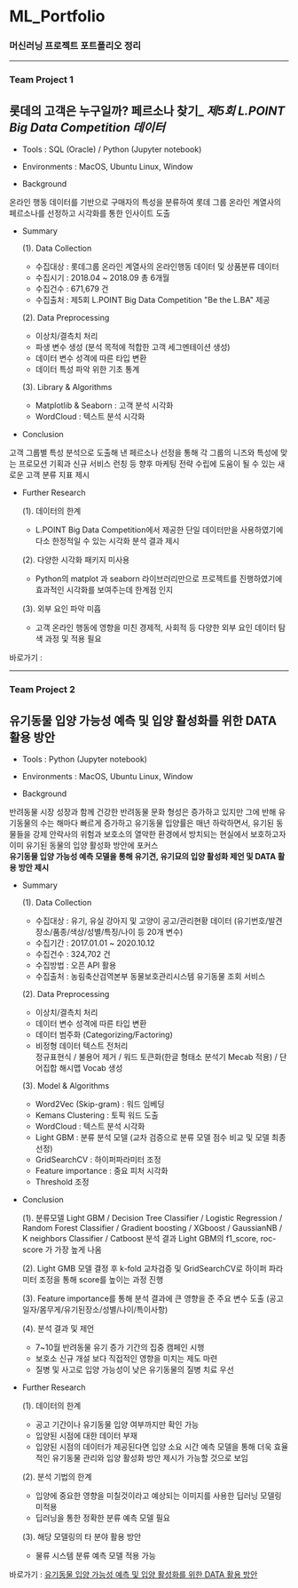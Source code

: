 # ML_Portfolio
### 머신러닝 프로젝트 포트폴리오 정리
***
### Team Project 1
## 롯데의 고객은 누구일까? 페르소나 찾기_ _제5회 L.POINT Big Data Competition 데이터_

+ Tools : SQL (Oracle) / Python (Jupyter notebook)
 
+ Environments : MacOS, Ubuntu Linux, Window

+ Background

온라인 행동 데이터를 기반으로 구매자의 특성을 분류하여 롯데 그룹 온라인 계열사의 페르소나를 선정하고 시각화를 통한 인사이트 도출

+ Summary

  (1). Data Collection<br>
    - 수집대상 : 롯데그룹 온라인 계열사의 온라인행동 데이터 및 상품분류 데이터<br>
    - 수집시기 : 2018.04 ~ 2018.09 총 6개월<br>
    - 수집건수 : 671,679 건<br>
    - 수집출처 : 제5회 L.POINT Big Data Competition "Be the L.BA" 제공<br>
   
   (2). Data Preprocessing<br>
    - 이상치/결측치 처리<br>
    - 파생 변수 생성 (분석 목적에 적합한 고객 세그멘테이션 생성)<br>
    - 데이터 변수 성격에 따른 타입 변환<br>
    - 데이터 특성 파악 위한 기초 통계<br>

  (3). Library & Algorithms<br>
    - Matplotlib & Seaborn : 고객 분석 시각화<br>
    - WordCloud : 텍스트 분석 시각화<br>

+ Conclusion

고객 그룹별 특성 분석으로 도출해 낸 페르소나 선정을 통해 각 그룹의 니즈와 특성에 맞는 프로모션 기획과 신규 서비스 런칭 등 향후 마케팅 전략 수립에 도움이 될 수 있는 새로운 고객 분류 지표 제시
  
+ Further Research

  (1). 데이터의 한계<br>
    -	L.POINT Big Data Competition에서 제공한 단일 데이터만을 사용하였기에 다소 한정적일 수 있는 시각화 분석 결과 제시<br>

  (2). 다양한 시각화 패키지 미사용<br>
    -	Python의 matplot 과 seaborn 라이브러리만으로 프로젝트를 진행하였기에 효과적인 시각화를 보여주는데 한계점 인지<br>

  (3). 외부 요인 파악 미흡<br>
    - 고객 온라인 행동에 영향을 미친 경제적, 사회적 등 다양한 외부 요인 데이터 탐색 과정 및 적용 필요<br>

바로가기 : 

***
### Team Project 2
## 유기동물 입양 가능성 예측 및 입양 활성화를 위한 DATA 활용 방안

+ Tools : Python (Jupyter notebook)
 
+ Environments : MacOS, Ubuntu Linux, Window

+ Background

반려동물 시장 성장과 함께 건강한 반려동물 문화 형성은 증가하고 있지만 그에 반해 유기동물의 수는 해마다 빠르게 증가하고 유기동물 입양률은 매년 하락하면서, 유기된 동물들을 강제 안락사의 위험과 보호소의 열악한 환경에서 방치되는 현실에서 보호하고자 이미 유기된 동물의 입양 활성화 방안에 포커스<br>             **유기동물 입양 가능성 예측 모델을 통해 유기견, 유기묘의 입양 활성화 제언 및 DATA 활용 방안 제시**

+ Summary

  (1). Data Collection<br>
    - 수집대상 : 유기, 유실 강아지 및 고양이 공고/관리현황 데이터 (유기번호/발견장소/품종/색상/성별/특징/나이 등 20개 변수)<br>
    - 수집기간 : 2017.01.01 ~ 2020.10.12<br>
    - 수집건수 : 324,702 건<br>
    - 수집방법 : 오픈 API 활용<br>
    - 수집출처 : 농림축산검역본부 동물보호관리시스템 유기동물 조회 서비스<br>

  (2). Data Preprocessing<br>
    - 이상치/결측치 처리<br>
    - 데이터 변수 성격에 따른 타입 변환<br>
    - 데이터 범주화 (Categorizing/Factoring)<br>
    - 비정형 데이터 텍스트 전처리<br>
      정규표현식 / 불용어 제거 / 워드 토큰화(한글 형태소 분석기 Mecab 적용) / 단어집합 해시맵 Vocab 생성<br>

  (3). Model & Algorithms<br>
    - Word2Vec (Skip-gram) : 워드 임베딩<br>
    - Kemans Clustering : 토픽 워드 도출<br>
    - WordCloud : 텍스트 분석 시각화<br>
    - Light GBM : 분류 분석 모델 (교차 검증으로 분류 모델 점수 비교 및 모델 최종 선정)<br>
    - GridSearchCV : 하이퍼파라미터 조정<br>
    - Feature importance : 중요 피처 시각화<br>
    - Threshold 조정<br>

+ Conclusion

  (1). 분류모델 Light GBM / Decision Tree Classifier / Logistic Regression / Random Forest Classifier / Gradient boosting / XGboost / GaussianNB / K neighbors Classifier / Catboost 분석 결과 Light GBM의 f1_score, roc-score 가 가장 높게 나옴<br>
  
  (2). Light GMB 모델 결정 후 k-fold 교차검증 및 GridSearchCV로 하이퍼 파라미터 조정을 통해 score를 높이는 과정 진행<br>
  
  (3). Feature importance를 통해 분석 결과에 큰 영향을 준 주요 변수 도출 (공고일자/몸무게/유기된장소/성별/나이/특이사항)<br>
  
  (4). 분석 결과 및 제언<br>
    - 7~10월 반려동물 유기 증가 기간의 집중 캠페인 시행<br>
    - 보호소 신규 개설 보다 직접적인 영향을 미치는 제도 마련<br>
    - 질병 및 사고로 입양 가능성이 낮은 유기동물의 질병 치료 우선<br>
 
+ Further Research

  (1). 데이터의 한계<br>
    - 공고 기간이나 유기동물 입양 여부까지만 확인 가능<br>
    - 입양된 시점에 대한 데이터 부재<br>
    - 입양된 시점의 데이터가 제공된다면 입양 소요 시간 예측 모델을 통해 더욱 효율적인 유기동물 관리와 입양 활성화 방안 제시가 가능할 것으로 보임<br>

  (2). 분석 기법의 한계<br>
    - 입양에 중요한 영향을 미칠것이라고 예상되는 이미지를 사용한 딥러닝 모델링 미적용<br>
    - 딥러닝을 통한 정확한 분류 예측 모델 필요<br>

  (3). 해당 모델링의 타 분야 활용 방안<br>
    - 물류 시스템 분류 예측 모델 적용 가능<br>

바로가기 : [유기동물 입양 가능성 예측 및 입양 활성화를 위한 DATA 활용 방안](https://github.com/honee88/Portfolio_ML/tree/main/Team_Project/Adoption)
